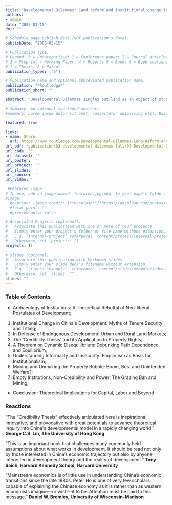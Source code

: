```yaml
---
title: "Developmental Dilemmas: Land reform and institutional change in China"
authors:
- admin
date: "2005-03-15"
doi: ""

# Schedule page publish date (NOT publication's date).
publishDate: "2005-03-15"

# Publication type.
# Legend: 0 = Uncategorized; 1 = Conference paper; 2 = Journal article;
# 3 = Preprint / Working Paper; 4 = Report; 5 = Book; 6 = Book section;
# 7 = Thesis; 8 = Patent
publication_types: ["5"]

# Publication name and optional abbreviated publication name.
publication: "*Routledge*"
publication_short: ""

abstract: "Developmental Dilemmas singles out land as an object of study and places it in the context of one of the world's largest and most populous countries undergoing institutional reform: the People's Republic of China. The book demonstrates that private property protected by law, the principle of 'getting-the-prices-right', and the emergence of effectively functioning markets are the outcome of a given society's historical development and institutional fabric. Peter Ho argues that the successful creation of new institutions hinges in part on choice and timing in relation to the particular constellation of societal, economic, political and cultural parameters. Disregarding these could result in rising inequality, bad land stewardship, and the eruption of land-related grievances."

# Summary. An optional shortened abstract.
#summary: Lorem ipsum dolor sit amet, consectetur adipiscing elit. Duis posuere tellus ac convallis placerat. Proin tincidunt magna sed ex sollicitudin condimentum.

featured: true

links:
- name: Share
  url: https://www.routledge.com/Developmental-Dilemmas-Land-Reform-and-Institutional-Change-in-China/Ho/p/book/9780415497374
url_pdf: /publication/03-developmental-dilemmas-full/03-Developmental-Dilemmas-full.pdf
url_code: ''
url_dataset: ''
url_poster: ''
url_project: ''
url_slides: ''
url_source: ''
url_video: ''

 #Featured image
# To use, add an image named `featured.jpg/png` to your page's folder. 
#image:
  #caption: 'Image credit: [**Unsplash**](https://unsplash.com/photos/jdD8gXaTZsc)'
  #focal_point: ""
  #preview_only: false

# Associated Projects (optional).
#   Associate this publication with one or more of your projects.
#   Simply enter your project's folder or file name without extension.
#   E.g. `internal-project` references `content/project/internal-project/index.md`.
#   Otherwise, set `projects: []`.
projects: []

# Slides (optional).
#   Associate this publication with Markdown slides.
#   Simply enter your slide deck's filename without extension.
#   E.g. `slides: "example"` references `content/slides/example/index.md`.
#   Otherwise, set `slides: ""`.
slides: ""
---
```


### **Table of Contents**

- Archaeology of Institutions: A Theoretical Rebuttal of Neo-liberal Postulates of Development;  
1. Institutional Change in China's Development: Myths of Tenure Security and Titling;
2. In Defense of Endogenous Development: Urban and Rural Land Markets;
3. The ‘Credibility Thesis' and its Application to Property Rights;
4. A Theorem on Dynamic Disequilibrium: Debunking Path Dependence and Equilibrium;
5. Understanding Informality and Insecurity: Empiricism as Basis for Institutionalism;
6. Making and Unmaking the Property Bubble: Boom, Bust and Unintended Welfare?;
7. Empty Institutions, Non-Credibility and Power: The Grazing Ban and Mining;
- Conclusion: Theoretical Implications for Capital, Labor and Beyond

### **Reactions**

“The “Credibility Thesis” effectively articulated here is inspirational, innovative, and provocative with great potentials to advance theoretical inquiry into China's developmental model in a rapidly changing world.” **George C.S. Lin, The University of Hong Kong**

“This is an important book that challenges many commonly held assumptions about what works in development. It should be read not only by those interested in China’s economic trajectory but also by anyone interested in development theory and the reality of development.” **Tony Saich, Harvard Kennedy School, Harvard University**

“Mainstream economics is of little use in understanding China’s economic transitions since the late 1980s. Peter Ho is one of very few scholars capable of explaining the Chinese economy as it is rather than as western economists imagine—or wish—it to be. Attention must be paid to this message.” **Daniel W. Bromley, University of Wisconsin–Madison**

